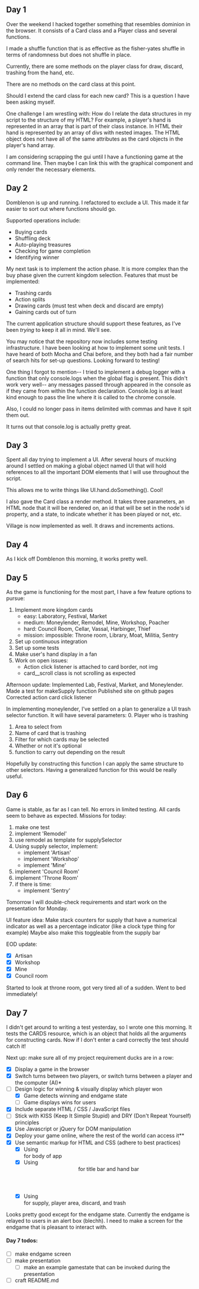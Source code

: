 ## Day 1
Over the weekend I hacked together something that resembles dominion in the browser. It consists of a Card class and a Player class and several functions.

I made a shuffle function that is as effective as the fisher-yates shuffle in terms of randomness but does not shuffle in place. 

Currently, there are some methods on the player class for draw, discard, trashing from the hand, etc.

There are no methods on the card class at this point. 

Should I extend the card class for each new card? This is a question I have been asking myself.

One challenge I am wrestling with:
  How do I relate the data structures in my script to the structure of my HTML? For example, a player's hand is represented in an array that is part of their class instance. In HTML their hand is represented by an array of divs with nested images. The HTML object does not have all of the same attributes as the card objects in the player's hand array.
  
I am considering scrapping the gui until I have a functioning game at the command line. Then maybe I can link this with the graphical component and only render the necessary elements.


## Day 2
Domblenon is up and running. I refactored to exclude a UI. This made it far easier to sort out where functions should go.

Supported operations include: 
  + Buying cards
  + Shuffling deck
  + Auto-playing treasures
  + Checking for game completion
  + Identifying winner

My next task is to implement the action phase. It is more complex than the buy phase given the current kingdom selection. Features that must be implemented:
  + Trashing cards
  + Action splits
  + Drawing cards (must test when deck and discard are empty)
  + Gaining cards out of turn

The current application structure should support these features, as I've been *trying* to keep it all in mind. We'll see.

You may notice that the repository now includes some testing infrastructure. I have been looking at how to implement some unit tests. I have heard of both Mocha and Chai before, and they both had a fair number of search hits for set-up questions. Looking forward to testing!

One thing I forgot to mention-- I tried to implement a debug logger with a function that only console.logs when the global flag is present. This didn't work very well-- any messages passed through appeared in the console as if they came from within the function declaration. Console.log is at least kind enough to pass the line where it is called to the chrome console. 

Also, I could no longer pass in items delimited with commas and have it spit them out.

It turns out that console.log is actually pretty great. 

## Day 3
Spent all day trying to implement a UI. After several hours of mucking around I settled on making a global object named UI that will hold references to all the important DOM elements that I will use throughout the script.

This allows me to write things like UI.hand.doSomething(). Cool!

I also gave the Card class a render method. It takes three parameters, an HTML node that it will be rendered on, an id that will be set in the node's id property, and a state, to indicate whether it has been played or not, etc.

Village is now implemented as well. It draws and increments actions.

## Day 4
As I kick off Domblenon this morning, it works pretty well. 

## Day 5
As the game is functioning for the most part, I have a few feature options to pursue:
  1. Implement more kingdom cards
     * easy: Laboratory, Festival, Market
     * medium: Moneylender, Remodel, Mine, Workshop, Poacher
     * hard: Council Room, Cellar, Vassal, Harbinger, Thief
     * mission: impossible: Throne room, Library, Moat, Militia, Sentry
  2. Set up continuous integration
  3. Set up some tests
  4. Make user's hand display in a fan
  5. Work on open issues:
     + Action click listener is attached to card border, not img
     + card__scroll class is not scrolling as expected

Afternoon update:
  Implemented Lab, Festival, Market, and Moneylender.
  Made a test for makeSupply function
  Published site on github pages
  Corrected action card click listener

In implementing moneylender, I've settled on a plan to generalize a UI trash selector function. It will have several parameters:
  0. Player who is trashing
  1. Area to select from
  2. Name of card that is trashing
  3. Filter for which cards may be selected
  4. Whether or not it's optional
  5. function to carry out depending on the result

Hopefully by constructing this function I can apply the same structure to other selectors. Having a generalized function for this would be really useful.
    
## Day 6
Game is stable, as far as I can tell. No errors in limited testing. All cards seem to behave as expected.
Missions for today:
  1. make one test
  2. implement 'Remodel'
  3. use remodel as template for supplySelector
  4. Using supply selector, implement:
     - implement 'Artisan'
     - implement 'Workshop'
     - implement 'Mine'
  5. implement 'Council Room'
  6. implement 'Throne Room'
  7. if there is time:
     - implement 'Sentry'

Tomorrow I will double-check requirements and start work on the presentation for Monday.

UI feature idea: Make stack counters for supply that have a numerical indicator as well as a percentage indicator (like a clock type thing for example)
Maybe also make this toggleable from the supply bar

EOD update:
- [x] Artisan
- [x] Workshop
- [x] Mine
- [x] Council room

Started to look at throne room, got very tired all of a sudden. 
Went to bed immediately!

## Day 7
I didn't get around to writing a test yesterday, so I wrote one this morning. It tests the CARDS resource, which is an object that holds all the arguments for constructing cards. Now if I don't enter a card correctly the test should catch it!

Next up: make sure all of my project requirement ducks are in a row:
- [x] Display a game in the browser
- [x] Switch turns between two players, or switch turns between a player and the computer (AI)*
- [ ] Design logic for winning & visually display which player won
  - [x] Game detects winning and endgame state
  - [ ] Game displays wins for users
- [x] Include separate HTML / CSS / JavaScript files
- [ ] Stick with KISS (Keep It Simple Stupid) and DRY (Don't Repeat Yourself) principles
- [x] Use Javascript or jQuery for DOM manipulation
- [x] Deploy your game online, where the rest of the world can access it**
- [x] Use semantic markup for HTML and CSS (adhere to best practices)
  - [x] Using <main> for body of app
  - [x] Using <header> for title bar and hand bar
  - [x] Using <section> for supply, player area, discard, and trash

Looks pretty good except for the endgame state. Currently the endgame is relayed to users in an alert box (blechh). I need to make a screen for the endgame that is pleasant to interact with.
#### Day 7 todos:
- [ ] make endgame screen
- [ ] make presentation
  - [ ] make an example gamestate that can be invoked during the presentation
- [ ] craft README.md
